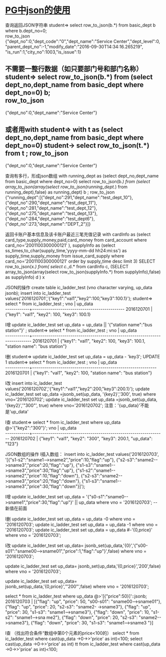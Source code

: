 # [PG中json的使用](http://note.youdao.com/noteshare?id=06f142c7ba6af524c140b86744baecf2&sub=3326A58D38744FA193E1C9F55CD07A7B)

查询返回JSON字符串
student=> select row_to_json(b.*) from basic_dept b where b.dept_no=0;   
                             row_to_json                                                         
 {"dept_no":0,"dept_code":"0","dept_name":"Service Center","dept_level":0,
"parent_dept_no":-1,"modify_date":"2016-09-30T14:34:16.265219",
"is_run":1,"city_no":1003,"is_issue":1}

不需要一整行数据（如只要部门号和部门名称）
student=> select row_to_json(b.*) from (select dept_no,dept_name from basic_dept where dept_no=0) b;  
                row_to_json                 
--------------------------------------------
 {"dept_no":0,"dept_name":"Service Center"}

或者用with
student=> with t as (select dept_no,dept_name from basic_dept where dept_no=0)
student-> select row_to_json(t.*) from t ;
                row_to_json                 
--------------------------------------------
 {"dept_no":0,"dept_name":"Service Center"}

查询有多行，形成json数组
with running_dept as (select dept_no,dept_name from basic_dept where dept_no>0)
select row_to_json(b.*) from
(select array_to_json(array(select row_to_json(running_dept.*) from running_dept),false) as running_dept) b ;
                         row_to_json  
 {"running_dept":[{"dept_no":291,"dept_name":"test_dept_10"},{"dept_no":290,"dept_name":"test_dept_11"},
{"dept_no":281,"dept_name":"test_dept_12"},
{"dept_no":275,"dept_name":"test_dept_13"},
{"dept_no":284,"dept_name":"test_dept6"},
{"dept_no":273,"dept_name":"DEPT_2"}]}

返回卡账户基本信息及该卡账户最近三笔充值记录
with cardInfo as (select card_type,supply_money,paid,card_money from card_account where card_no='2001100300000121' ),
supplyInfo as (select ss_times,to_char(supply_time,'yyyy-mm-dd hh24:mi:ss') as supply_time,supply_money  from issue_card_supply where card_no='2001100300000121' order by supply_time desc limit 3)
SELECT row_to_json(x.*) from(
    select  c.*,d.*  from cardInfo c,
     (SELECT array_to_json(array(select row_to_json(supplyInfo.*)  from supplyInfo),false) as supplyInfo) d 
) x


JSON的操作
create table ic_ladder_test (vno character varying, up_data jsonb);
insert into ic_ladder_test values('2016120701','{"key1":"val1","key2":100,"key3":100.1}');
student=> select * from ic_ladder_test ;
    vno     |                   up_data                    
------------+----------------------------------------------
 2016120701 | {"key1": "val1", "key2": 100, "key3": 100.1}

l增
update ic_ladder_test set up_data = up_data || '{"station name":"bus station"}' ;
student=> select * from ic_ladder_test ;
    vno     |                                   up_data                                   
------------+-----------------------------------------------------------------------------
 2016120701 | {"key1": "val1", "key2": 100, "key3": 100.1, "station name": "bus station"}

l删
student=> update ic_ladder_test set up_data = up_data - 'key3';
UPDATE 1
student=> select * from ic_ladder_test ;
    vno     |                           up_data                            
------------+--------------------------------------------------------------
 2016120701 | {"key1": "val1", "key2": 100, "station name": "bus station"}

l改
insert into ic_ladder_test values('2016120702','{"key1":"val1","key2":200,"key3":200.1}');
update ic_ladder_test set up_data =jsonb_set(up_data, '{key2}','300', true) where vno='2016120702';
update ic_ladder_test set up_data =jsonb_set(up_data, '{key2}','"300"', true) where vno='2016120702';
注意：'{up_data}'不能是'up_data'

l查
student=> select * from ic_ladder_test where up_data @>'{"key2":"300"}';
    vno     |                             up_data                              
------------+------------------------------------------------------------------
 2016120702 | {"key1": "val1", "key2": "300", "key3": 200.1, "up_data": "123"}

JSON数组的操作
l插入数组：
insert into ic_ladder_test values('2016120703',
'[{"s1-s2":"sname1-->sname2","price":10,"flag":"up"},
{"s2-s3":"sname2-->sname3","price":20,"flag":"up"},
{"s1-s3":"sname1-->sname3","price":30,"flag":"up"},
{"s1-s2":"sname1-->sname2","price":10,"flag":"down"},
{"s2-s3":"sname2-->sname3","price":20,"flag":"down"},
{"s1-s3":"sname1-->sname3","price":30,"flag":"down"}]');

l增
update ic_ladder_test set up_data = '{"s0-s1":"sname0-->sname1","price":30,"flag":"up"}' || up_data where vno = '2016120703'; -- 新值在前面

l删
update ic_ladder_test set up_data = up_data -0 where vno = '2016120703';
update ic_ladder_test set up_data = up_data -1 where vno = '2016120703';
update ic_ladder_test set up_data = up_data #-'{0,price}' where vno = '2016120703';

l改
update ic_ladder_test set up_data=
jsonb_set(up_data,'{0}','{"s00-s01":"sname00-->sname01","price":1,"flag":"up"}',false) where vno = '2016120703';

update ic_ladder_test set up_data=
jsonb_set(up_data,'{0,price}','200',false) where vno = '2016120703';

update ic_ladder_test set up_data=
jsonb_set(up_data,'{0,price}','"200"',false) where vno = '2016120703';


select * from ic_ladder_test where up_data @>'[{"price":50}]'::jsonb;
 2016120703 | [{"flag": "up", "price": 50, "s00-s01": "sname00-->sname01"}, {"flag": "up", "price": 20, "s2-s3": "sname2-
->sname3"}, {"flag": "up", "price": 30, "s1-s3": "sname1-->sname3"}, {"flag": "down", "price": 10, "s1-s2": "sname1-->sna
me2"}, {"flag": "down", "price": 20, "s2-s3": "sname2-->sname3"}, {"flag": "down", "price": 30, "s1-s3": "sname1-->sname3
"}]

l查
（找出符合条件“数组中第0个元素的price<100的） 
select * from ic_ladder_test where cast(up_data ->0->>'price' as int)<100;
select cast(up_data ->0->>'price' as int) tt from ic_ladder_test where cast(up_data ->0->>'price' as int)<100;
